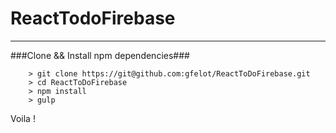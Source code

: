 ReactTodoFirebase
====

---

###Clone && Install npm dependencies###

```
	> git clone https://git@github.com:gfelot/ReactToDoFirebase.git
	> cd ReactToDoFirebase
	> npm install
	> gulp
```

Voila !
